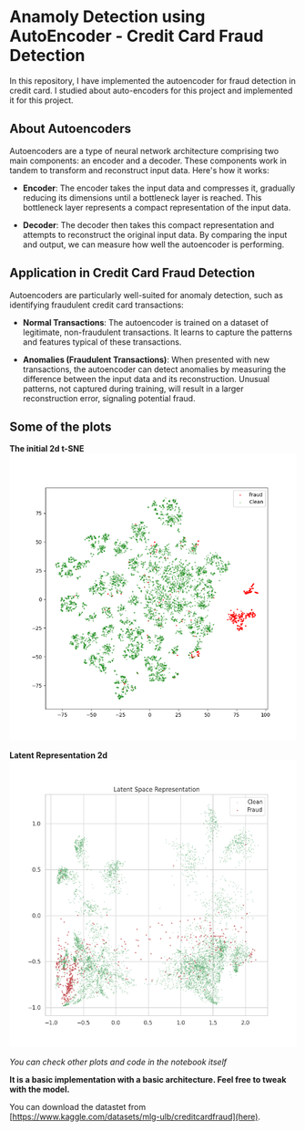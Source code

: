 # Anamoly Detection using AutoEncoder - Credit Card Fraud Detection

In this repository, I have implemented the autoencoder for fraud detection in credit card. I studied about auto-encoders for this 
project and implemented it for this project. 

## About Autoencoders
Autoencoders are a type of neural network architecture comprising two main components: an encoder and a decoder. These components work in tandem to transform and reconstruct input data. Here's how it works:

- **Encoder**: The encoder takes the input data and compresses it, gradually reducing its dimensions until a bottleneck layer is reached. This bottleneck layer represents a compact representation of the input data.

- **Decoder**: The decoder then takes this compact representation and attempts to reconstruct the original input data. By comparing the input and output, we can measure how well the autoencoder is performing.

## Application in Credit Card Fraud Detection
Autoencoders are particularly well-suited for anomaly detection, such as identifying fraudulent credit card transactions:

- **Normal Transactions**: The autoencoder is trained on a dataset of legitimate, non-fraudulent transactions. It learns to capture the patterns and features typical of these transactions.

- **Anomalies (Fraudulent Transactions)**: When presented with new transactions, the autoencoder can detect anomalies by measuring the difference between the input data and its reconstruction. Unusual patterns, not captured during training, will result in a larger reconstruction error, signaling potential fraud.

## Some of the plots
**The initial 2d t-SNE**
![](plots/t-SNE_initial2d.png)

**Latent Representation 2d**
![](plots/latent_representation_2d.png)

*You can check other plots and code in the notebook itself*

**It is a basic implementation with a basic architecture. Feel free to tweak with the model.**

You can download the datastet from [https://www.kaggle.com/datasets/mlg-ulb/creditcardfraud](here).